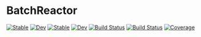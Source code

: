 # BatchReactor

[![Stable](https://img.shields.io/badge/docs-stable-blue.svg)](https://vinodjanardhanan.github.io/BatchReactor.jl/stable/)
[![Dev](https://img.shields.io/badge/docs-dev-blue.svg)](https://vinodjanardhanan.github.io/BatchReactor.jl/dev/)
[![Stable](https://img.shields.io/badge/docs-stable-blue.svg)](https://vinodjanardhanan.github.io/BatchReactor.jl/stable/)
[![Dev](https://img.shields.io/badge/docs-dev-blue.svg)](https://vinodjanardhanan.github.io/BatchReactor.jl/dev/)
[![Build Status](https://github.com/vinodjanardhanan/BatchReactor.jl/actions/workflows/CI.yml/badge.svg?branch=main)](https://github.com/vinodjanardhanan/BatchReactor.jl/actions/workflows/CI.yml?query=branch%3Amain)
[![Build Status](https://travis-ci.com/vinodjanardhanan/BatchReactor.jl.svg?branch=main)](https://travis-ci.com/vinodjanardhanan/BatchReactor.jl)
[![Coverage](https://codecov.io/gh/vinodjanardhanan/BatchReactor.jl/branch/main/graph/badge.svg)](https://codecov.io/gh/vinodjanardhanan/BatchReactor.jl)
